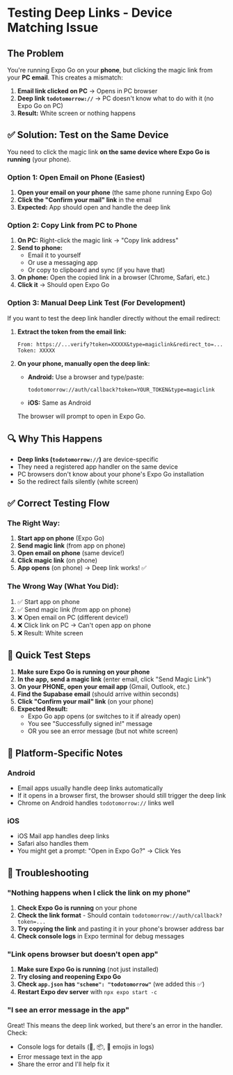 # Testing Deep Links - Device Matching Issue

## The Problem

You're running Expo Go on your **phone**, but clicking the magic link from your **PC email**. This creates a mismatch:

1. **Email link clicked on PC** → Opens in PC browser
2. **Deep link `todotomorrow://`** → PC doesn't know what to do with it (no Expo Go on PC)
3. **Result:** White screen or nothing happens

## ✅ Solution: Test on the Same Device

You need to click the magic link **on the same device where Expo Go is running** (your phone).

### Option 1: Open Email on Phone (Easiest)

1. **Open your email on your phone** (the same phone running Expo Go)
2. **Click the "Confirm your mail" link** in the email
3. **Expected:** App should open and handle the deep link

### Option 2: Copy Link from PC to Phone

1. **On PC:** Right-click the magic link → "Copy link address"
2. **Send to phone:** 
   - Email it to yourself
   - Or use a messaging app
   - Or copy to clipboard and sync (if you have that)
3. **On phone:** Open the copied link in a browser (Chrome, Safari, etc.)
4. **Click it** → Should open Expo Go

### Option 3: Manual Deep Link Test (For Development)

If you want to test the deep link handler directly without the email redirect:

1. **Extract the token from the email link:**
   ```
   From: https://...verify?token=XXXXX&type=magiclink&redirect_to=...
   Token: XXXXX
   ```

2. **On your phone, manually open the deep link:**
   - **Android:** Use a browser and type/paste:
     ```
     todotomorrow://auth/callback?token=YOUR_TOKEN&type=magiclink
     ```
   - **iOS:** Same as Android

   The browser will prompt to open in Expo Go.

## 🔍 Why This Happens

- **Deep links (`todotomorrow://`)** are device-specific
- They need a registered app handler on the same device
- PC browsers don't know about your phone's Expo Go installation
- So the redirect fails silently (white screen)

## ✅ Correct Testing Flow

### The Right Way:

1. **Start app on phone** (Expo Go)
2. **Send magic link** (from app on phone)
3. **Open email on phone** (same device!)
4. **Click magic link** (on phone)
5. **App opens** (on phone) → Deep link works! ✅

### The Wrong Way (What You Did):

1. ✅ Start app on phone
2. ✅ Send magic link (from app on phone)  
3. ❌ Open email on PC (different device!)
4. ❌ Click link on PC → Can't open app on phone
5. ❌ Result: White screen

## 🎯 Quick Test Steps

1. **Make sure Expo Go is running on your phone**
2. **In the app, send a magic link** (enter email, click "Send Magic Link")
3. **On your PHONE, open your email app** (Gmail, Outlook, etc.)
4. **Find the Supabase email** (should arrive within seconds)
5. **Click "Confirm your mail" link** (on your phone)
6. **Expected Result:** 
   - Expo Go app opens (or switches to it if already open)
   - You see "Successfully signed in!" message
   - OR you see an error message (but not white screen)

## 📱 Platform-Specific Notes

### Android
- Email apps usually handle deep links automatically
- If it opens in a browser first, the browser should still trigger the deep link
- Chrome on Android handles `todotomorrow://` links well

### iOS
- iOS Mail app handles deep links
- Safari also handles them
- You might get a prompt: "Open in Expo Go?" → Click Yes

## 🔧 Troubleshooting

### "Nothing happens when I click the link on my phone"

1. **Check Expo Go is running** on your phone
2. **Check the link format** - Should contain `todotomorrow://auth/callback?token=...`
3. **Try copying the link** and pasting it in your phone's browser address bar
4. **Check console logs** in Expo terminal for debug messages

### "Link opens browser but doesn't open app"

1. **Make sure Expo Go is running** (not just installed)
2. **Try closing and reopening Expo Go**
3. **Check `app.json` has `"scheme": "todotomorrow"`** (we added this ✅)
4. **Restart Expo dev server** with `npx expo start -c`

### "I see an error message in the app"

Great! This means the deep link worked, but there's an error in the handler. Check:
- Console logs for details (🔗, 📦, 🔑 emojis in logs)
- Error message text in the app
- Share the error and I'll help fix it

